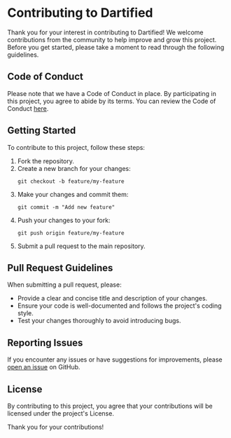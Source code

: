 # Contributing to Dartified

Thank you for your interest in contributing to Dartified! We welcome contributions from the community to help improve and grow this project. Before you get started, please take a moment to read through the following guidelines.

## Code of Conduct

Please note that we have a Code of Conduct in place. By participating in this project, you agree to abide by its terms. You can review the Code of Conduct [here](CODE_OF_CONDUCT.md).

## Getting Started

To contribute to this project, follow these steps:

1. Fork the repository.
2. Create a new branch for your changes: 
    ```
    git checkout -b feature/my-feature
    ```
4. Make your changes and commit them:
    ```
    git commit -m "Add new feature"
    ```
6. Push your changes to your fork: 
    ```
    git push origin feature/my-feature
    ```
8. Submit a pull request to the main repository.

## Pull Request Guidelines

When submitting a pull request, please:

- Provide a clear and concise title and description of your changes.
- Ensure your code is well-documented and follows the project's coding style.
- Test your changes thoroughly to avoid introducing bugs.

## Reporting Issues

If you encounter any issues or have suggestions for improvements, please [open an issue](https://github.com/fz3hra/vaultify/issues) on GitHub.

## License

By contributing to this project, you agree that your contributions will be licensed under the project's License.

Thank you for your contributions!
